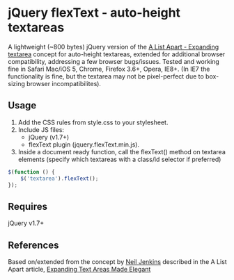 # jQuery flexText - auto-height textareas

A lightweight (~800 bytes) jQuery version of the [A List Apart - Expanding textarea](http://www.alistapart.com/articles/expanding-text-areas-made-elegant/) concept for auto-height textareas, extended for additional browser compatibility, addressing a few browser bugs/issues. Tested and working fine in Safari Mac/iOS 5, Chrome, Firefox 3.6+, Opera, IE8+. (In IE7 the functionality is fine, but the textarea may not be pixel-perfect due to box-sizing browser incompatibilites).


## Usage

1. Add the CSS rules from style.css to your stylesheet.
2. Include JS files:
	* jQuery (v1.7+)
	* flexText plugin (jquery.flexText.min.js).
3. Inside a document ready function, call the flexText() method on textarea elements (specify which textareas with a class/id selector if preferred)
```javascript
$(function () {
	$('textarea').flexText();
});
```

## Requires

jQuery v1.7+

## References

Based on/extended from the concept by [Neil Jenkins](http://nmjenkins.com/) described in the A List Apart article, [Expanding Text Areas Made Elegant](http://www.alistapart.com/articles/expanding-text-areas-made-elegant/)
